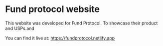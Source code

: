 # Fund protocol website

This website was developed for Fund Protocol. To showcase their product and USPs.and

You can find it live at: https://fundprotocol.netlify.app

